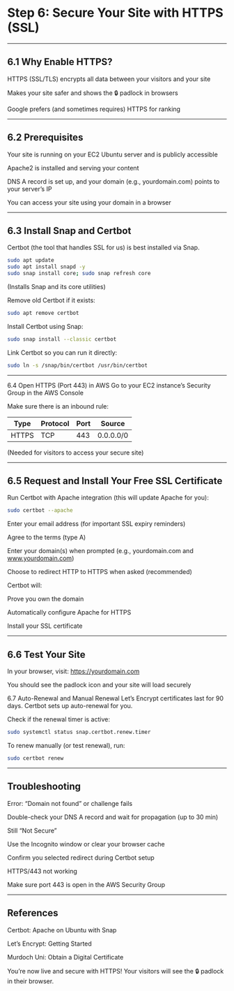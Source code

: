 # Step 6: Secure Your Site with HTTPS (SSL)
---
## 6.1 Why Enable HTTPS?
HTTPS (SSL/TLS) encrypts all data between your visitors and your site

Makes your site safer and shows the 🔒 padlock in browsers

Google prefers (and sometimes requires) HTTPS for ranking

---
## 6.2 Prerequisites
Your site is running on your EC2 Ubuntu server and is publicly accessible

Apache2 is installed and serving your content

DNS A record is set up, and your domain (e.g., yourdomain.com) points to your server’s IP

You can access your site using your domain in a browser

----
## 6.3 Install Snap and Certbot
Certbot (the tool that handles SSL for us) is best installed via Snap.

```bash
sudo apt update
sudo apt install snapd -y
sudo snap install core; sudo snap refresh core
```
(Installs Snap and its core utilities)

Remove old Certbot if it exists:

```bash
sudo apt remove certbot
```
Install Certbot using Snap:

```bash
sudo snap install --classic certbot
```
Link Certbot so you can run it directly:

```bash
sudo ln -s /snap/bin/certbot /usr/bin/certbot
```

---
6.4 Open HTTPS (Port 443) in AWS
Go to your EC2 instance’s Security Group in the AWS Console

Make sure there is an inbound rule:


|   	  Type               |         Protocol	       |         Port	               |        Source           |
|--------------------------|-------------------------|-----------------------------|-------------------------|
|      HTTPS               |        TCP	             |           443	             |       0.0.0.0/0         | 


(Needed for visitors to access your secure site)

---
## 6.5 Request and Install Your Free SSL Certificate
Run Certbot with Apache integration (this will update Apache for you):

```bash
sudo certbot --apache
```
Enter your email address (for important SSL expiry reminders)

Agree to the terms (type A)

Enter your domain(s) when prompted (e.g., yourdomain.com and www.yourdomain.com)

Choose to redirect HTTP to HTTPS when asked (recommended)

Certbot will:

Prove you own the domain

Automatically configure Apache for HTTPS

Install your SSL certificate

---
## 6.6 Test Your Site
In your browser, visit:
https://yourdomain.com

You should see the padlock icon and your site will load securely

6.7 Auto-Renewal and Manual Renewal
Let’s Encrypt certificates last for 90 days. Certbot sets up auto-renewal for you.

Check if the renewal timer is active:

```bash
sudo systemctl status snap.certbot.renew.timer
```
To renew manually (or test renewal), run:

```bash
sudo certbot renew
```

----
## Troubleshooting
Error: “Domain not found” or challenge fails

Double-check your DNS A record and wait for propagation (up to 30 min)

Still “Not Secure”

Use the Incognito window or clear your browser cache

Confirm you selected redirect during Certbot setup

HTTPS/443 not working

Make sure port 443 is open in the AWS Security Group

----
## References
Certbot: Apache on Ubuntu with Snap

Let’s Encrypt: Getting Started

Murdoch Uni: Obtain a Digital Certificate


You’re now live and secure with HTTPS! Your visitors will see the 🔒 padlock in their browser.
